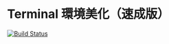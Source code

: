 # Terminal 環境美化（速成版）

[![Build Status](https://github.com/akccakcctw/terminal_setting_tutorial/actions/workflows/docs.yml/badge.svg?branch=main)](https://github.com/akccakcctw/terminal_setting_tutorial/actions/workflows/docs.yml)
